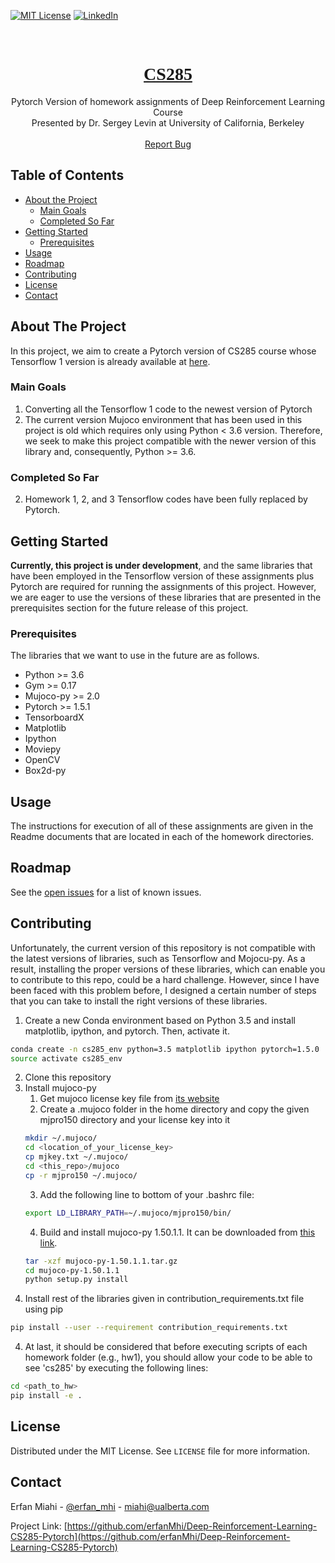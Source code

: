 <!-- PROJECT SHIELDS -->
<!--
*** I'm using markdown "reference style" links for readability.
*** Reference links are enclosed in brackets [ ] instead of parentheses ( ).
*** See the bottom of this document for the declaration of the reference variables
*** for contributors-url, forks-url, etc. This is an optional, concise syntax you may use.
*** https://www.markdownguide.org/basic-syntax/#reference-style-links
-->
[![MIT License][license-shield]][license-url]
[![LinkedIn][linkedin-shield]][linkedin-url]



<!-- PROJECT LOGO -->
<br />
<p align="center">
  
  <h1 align='center' class="header-title" style="font-family:'Raleway';"><a href="http://rail.eecs.berkeley.edu/deeprlcourse/">CS285</a></h1>
  
  <p align="center">
    Pytorch Version of homework assignments of Deep Reinforcement Learning Course <br/>Presented by Dr. Sergey Levin at University of California, Berkeley 
    <br />
    <br />
    <a href="https://github.com/erfanMhi/Deep-Reinforcement-Learning-CS285-Pytorch/issues">Report Bug</a>
  </p>
</p>



<!-- TABLE OF CONTENTS -->
## Table of Contents

* [About the Project](#about-the-project)
  * [Main Goals](#main-goals)
  * [Completed So Far](#completed-so-far)
* [Getting Started](#getting-started)
  * [Prerequisites](#prerequisites)
* [Usage](#usage)
* [Roadmap](#roadmap)
* [Contributing](#contributing)
* [License](#license)
* [Contact](#contact)



<!-- ABOUT THE PROJECT -->
## About The Project

In this project, we aim to create a Pytorch version of CS285 course whose Tensorflow 1 version is already available at <a href="https://github.com/erfanMhi/Deep-Reinforcement-Learning-CS285-Tensorflow">here</a>.

### Main Goals
1. Converting all the Tensorflow 1 code to the newest version of Pytorch
2. The current version Mujoco environment that has been used in this project is old which requires only using Python < 3.6 version. Therefore, we seek to make this project compatible with the newer version of this library and, consequently, Python >= 3.6.


### Completed So Far
2. Homework 1, 2, and 3 Tensorflow codes have been fully replaced by Pytorch.

<!-- GETTING STARTED -->
## Getting Started

**Currently, this project is under development**, and the same libraries that have been employed in the Tensorflow version of these assignments plus Pytorch are required for running the assignments of this project. However, we are eager to use the versions of these libraries that are presented in the prerequisites section for the future release of this project. 

### Prerequisites

The libraries that we want to use in the future are as follows.
* Python >= 3.6
* Gym >= 0.17
* Mujoco-py >= 2.0
* Pytorch >= 1.5.1
* TensorboardX
* Matplotlib
* Ipython
* Moviepy
* OpenCV
* Box2d-py


<!-- USAGE EXAMPLES -->
## Usage

The instructions for execution of all of these assignments are given in the Readme documents that are located in each of the homework directories.

<!-- ROADMAP -->
## Roadmap

See the [open issues](https://github.com/erfanMhi/Deep-Reinforcement-Learning-CS285-Pytorch/issues/) for a list of known issues.


<!-- CONTRIBUTING -->
## Contributing

Unfortunately, the current version of this repository is not compatible with the latest versions of libraries, such as Tensorflow and Mojocu-py. As a result, installing the proper versions of these libraries, which can enable you to contribute to this repo, could be a hard challenge. However, since I have been faced with this problem before, I designed a certain number of steps that you can take to install the right versions of these libraries. 


1. Create a new Conda environment based on Python 3.5 and install matplotlib, ipython, and pytorch. Then, activate it.
```sh
conda create -n cs285_env python=3.5 matplotlib ipython pytorch=1.5.0
source activate cs285_env
```
2. Clone this repository
2. Install mujoco-py
    1. Get mujoco license key file from <a href="https://www.roboti.us/license.html">its website</a>
    2. Create a .mujoco folder in the home directory and copy the given mjpro150 directory and your license key into it
      ```sh
      mkdir ~/.mujoco/
      cd <location_of_your_license_key>
      cp mjkey.txt ~/.mujoco/
      cd <this_repo>/mujoco
      cp -r mjpro150 ~/.mujoco/
      ```
    3. Add the following line to bottom of your .bashrc file: 
      ```sh
      export LD_LIBRARY_PATH=~/.mujoco/mjpro150/bin/
      ```
    4. Build and install mujoco-py 1.50.1.1. It can be downloaded from <a href="https://github.com/openai/mujoco-py/archive/1.50.1.1.tar.gz">this link</a>.
      ```sh
      tar -xzf mujoco-py-1.50.1.1.tar.gz 
      cd mujoco-py-1.50.1.1
      python setup.py install
      ```
3. Install rest of the libraries given in contribution_requirements.txt file using pip
 ```sh
 pip install --user --requirement contribution_requirements.txt
 ```
4. At last, it should be considered that before executing scripts of each homework folder (e.g., hw1), you should allow your code to be able to see 'cs285' by executing the following lines:
 ```sh
 cd <path_to_hw>
 pip install -e .
 ```



<!-- LICENSE -->
## License

Distributed under the MIT License. See `LICENSE` file for more information.



<!-- CONTACT -->
## Contact

Erfan Miahi - [@erfan_mhi](https://twitter.com/erfan_mhi) - miahi@ualberta.com

Project Link: [https://github.com/erfanMhi/Deep-Reinforcement-Learning-CS285-Pytorch](https://github.com/erfanMhi/Deep-Reinforcement-Learning-CS285-Pytorch)



<!-- MARKDOWN LINKS & IMAGES -->
<!-- https://www.markdownguide.org/basic-syntax/#reference-style-links -->
[license-shield]: https://img.shields.io/github/license/othneildrew/Best-README-Template.svg?style=flat-square
[license-url]: https://github.com/erfanMhi/Deep-Reinforcement-Learning-CS285-Pytorch/blob/master/LICENSE
[linkedin-shield]: https://img.shields.io/badge/-LinkedIn-black.svg?style=flat-square&logo=linkedin&colorB=555
[linkedin-url]: https://www.linkedin.com/in/erfan-miahi-8637a1130/
